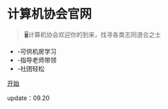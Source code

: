 <!-- _coverpage.md -->

# **计算机协会官网** 

> 🖥计算机协会欢迎你的到来，找寻各类志同道合之士

- -可供机房学习
- -指导老师带领
- -社团轻松


[开始](/README.md)


update：09.20   